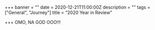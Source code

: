 +++
banner = ""
date = 2020-12-21T11:00:00Z
description = ""
tags = ["General", "Journey"]
title = "2020 Year in Review"

+++
OMO, NA GOD OOO!!!